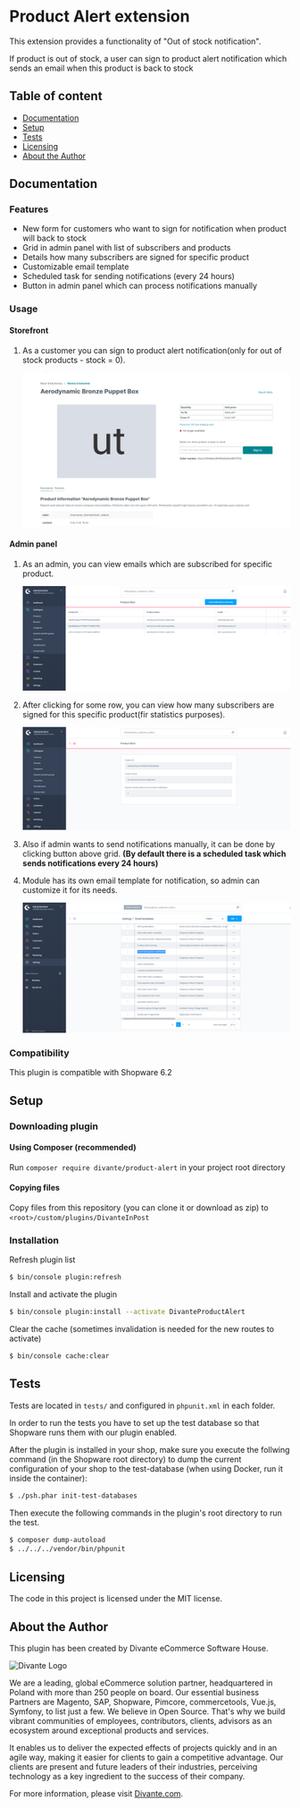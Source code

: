 # Product Alert extension

This extension provides a functionality of "Out of stock notification".

If product is out of stock, a user can sign to product alert notification which sends an email when this product is back to stock


## Table of content

* [Documentation](#documentation)
* [Setup](#setup)
* [Tests](#tests)
* [Licensing](#licensing)
* [About the Author](#about-the-author)

## Documentation

### Features
- New form for customers who want to sign for notification when product will back to stock
- Grid in admin panel with list of subscribers and products
- Details how many subscribers are signed for specific product
- Customizable email template
- Scheduled task for sending notifications (every 24 hours)
- Button in admin panel which can process notifications manually

### Usage

#### Storefront
1. As a customer you can sign to product alert notification(only for out of stock products - stock = 0).

    ![Form on a product page](media/storefront_product_page.png "Form on a product page")

#### Admin panel
1. As an admin, you can view emails which are subscribed for specific product.

    ![Admin grid](media/admin_grid.png "Admin grid")

2. After clicking for some row, you can view how many subscribers are signed for this specific product(fir statistics purposes).

    ![Admin grid details](media/admin_grid_details.png "Admin grid details")

3. Also if admin wants to send notifications manually, it can be done by clicking button above grid.
   **(By default there is a scheduled task which sends notifications every 24 hours)**
    
4. Module has its own email template for notification, so admin can customize it for its needs.
    
    ![Admin email template](media/admin_mail_template.png "Admin email template")

### Compatibility
This plugin is compatible with Shopware 6.2

## Setup

### Downloading plugin
#### Using Composer (recommended)
Run `composer require divante/product-alert` in your project root directory
#### Copying files
Copy files from this repository (you can clone it or download as zip) to `<root>/custom/plugins/DivanteInPost`
### Installation

Refresh plugin list

```bash
$ bin/console plugin:refresh
```

Install and activate the plugin

```bash
$ bin/console plugin:install --activate DivanteProductAlert
```

Clear the cache (sometimes invalidation is needed for the new routes to activate)

```bash
$ bin/console cache:clear
```
        
## Tests

Tests are located in `tests/` and configured in `phpunit.xml` in each folder.

In order to run the tests you have to set up the test database so that Shopware runs them with our plugin enabled.

After the plugin is installed in your shop, make sure you execute the follwing command (in the Shopware root directory) to dump the current configuration of your shop to the test-database (when using Docker, run it inside the container):

```bash
$ ./psh.phar init-test-databases
```

Then execute the following commands in the plugin's root directory to run the test.

```bash
$ composer dump-autoload
$ ../../../vendor/bin/phpunit
```
## Licensing
The code in this project is licensed under the MIT license.

## About the Author
This plugin has been created by Divante eCommerce Software House.

![Divante Logo](https://divante.com/static/img/logo-new.svg "Divante")

We are a leading, global eCommerce solution partner, headquartered in Poland with more than 250 people on board. 
Our essential business Partners are Magento, SAP, Shopware, Pimcore, commercetools, Vue.js, Symfony, to list just a few.
We believe in Open Source. That's why we build vibrant communities of employees, contributors, clients,
advisors as an ecosystem around exceptional products and services.
 
It enables us to deliver the expected effects of projects quickly and in an agile way, making it easier for clients
to gain a competitive advantage. Our clients are present and future leaders of their industries, perceiving technology
as a key ingredient to the success of their company.

For more information, please visit [Divante.com](https://divante.com).

